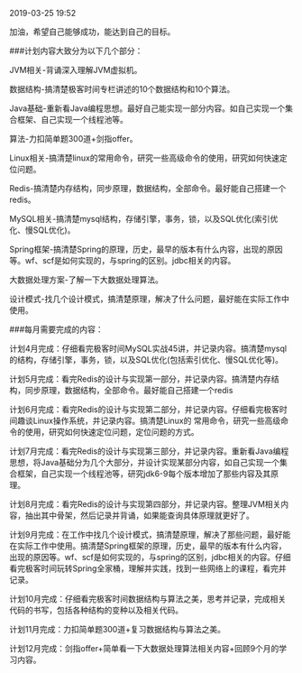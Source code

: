 2019-03-25 19:52

加油，希望自己能够成功，能达到自己的目标。

###计划内容大致分为以下几个部分：

JVM相关-背诵深入理解JVM虚拟机。

数据结构-搞清楚极客时间专栏讲述的10个数据结构和10个算法。

Java基础-重新看Java编程思想。最好自己能实现一部分内容。如自己实现一个集合框架、自己实现一个线程池等。

算法-力扣简单题300道+剑指offer。

Linux相关-搞清楚linux的常用命令，研究一些高级命令的使用，研究如何快速定位问题。

Redis-搞清楚内存结构，同步原理，数据结构，全部命令。最好能自己搭建一个redis。

MySQL相关-搞清楚mysql结构，存储引擎，事务，锁，以及SQL优化(索引优化、慢SQL优化)。

Spring框架-搞清楚Spring的原理，历史，最早的版本有什么内容，出现的原因等。wf、scf是如何实现的，与spring的区别。jdbc相关的内容。

大数据处理方案-了解一下大数据处理算法。

设计模式-找几个设计模式，搞清楚原理，解决了什么问题，最好能在实际工作中使用。


###每月需要完成的内容：

计划4月完成：仔细看完极客时间MySQL实战45讲，并记录内容。搞清楚mysql的结构，存储引擎，事务，锁，以及SQL优化(包括索引优化、慢SQL优化等)。

计划5月完成：看完Redis的设计与实现第一部分，并记录内容。搞清楚内存结构，同步原理，数据结构，全部命令。最好能自己搭建一个redis

计划6月完成：看完Redis的设计与实现第二部分，并记录内容。仔细看完极客时间趣谈Linux操作系统，并记录内容。搞清楚Linux的 常用命令，研究一些高级命令的使用，研究如何快速定位问题，定位问题的方式。

计划7月完成：看完Redis的设计与实现第三部分，并记录内容。重新看Java编程思想，将Java基础分为几个大部分，并设计实现某部分内容，如自己实现一个集合框架，自己实现一个线程池等，研究jdk6-9每个版本增加了那些内容及其原理。

计划8月完成：看完Redis的设计与实现第四部分，并记录内容。整理JVM相关内容，抽出其中骨架，然后记录并背诵，如果能查询具体原理就更好了。

计划9月完成：在工作中找几个设计模式，搞清楚原理，解决了那些问题，最好能在实际工作中使用。搞清楚Spring框架的原理，历史，最早的版本有什么内容，出现的原因等。wf、scf是如何实现的，与spring的区别，jdbc相关的内容。仔细看完极客时间玩转Spring全家桶，理解并实践，找到一些网络上的课程，看完并记录。

计划10月完成：仔细看完极客时间数据结构与算法之美，思考并记录，完成相关代码的书写，包括各种结构的变种以及相关代码。

计划11月完成：力扣简单题300道+复习数据结构与算法之美。

计划12月完成：剑指offer+简单看一下大数据处理算法相关内容+回顾9个月的学习内容。
